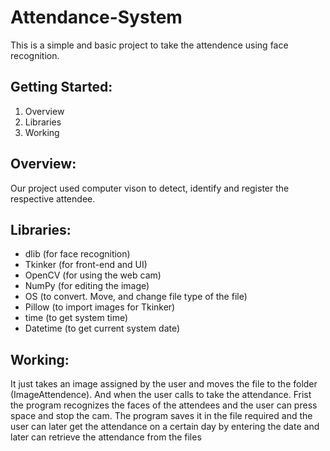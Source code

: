 # Attendance-System
This is a simple and basic  project to take  the attendence using face recognition.

## Getting Started:
1. Overview
2. Libraries
3. Working

## Overview:
Our project used computer vison to detect, identify and register the respective attendee. 

## Libraries:
+ dlib (for face recognition)
+ Tkinker (for front-end and UI)
+ OpenCV (for using the web cam)
+ NumPy (for editing the image)
+ OS (to convert. Move, and change file type of the file)
+ Pillow (to import images for Tkinker)
+ time (to get system time)
+ Datetime (to get current system date)

## Working:
It just takes an image assigned by the user and moves the file to the folder (ImageAttendence). And when the user calls to take the attendance. Frist the program recognizes the faces of the attendees and the user can press space and stop the cam. The program saves it in the file required and the user can later get the attendance on a certain day by entering the date and later can retrieve the attendance from the files
